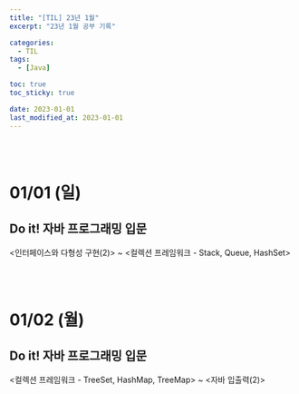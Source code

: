 ```yaml
---
title: "[TIL] 23년 1월"
excerpt: "23년 1월 공부 기록"

categories:
  - TIL
tags:
  - [Java]

toc: true
toc_sticky: true

date: 2023-01-01
last_modified_at: 2023-01-01
---
```


<br><br>

# 01/01 (일)

## Do it! 자바 프로그래밍 입문

<인터페이스와 다형성 구현(2)> ~ <컬렉션 프레임워크 - Stack, Queue, HashSet>

<br><br>

# 01/02 (월)

## Do it! 자바 프로그래밍 입문

<컬렉션 프레임워크 - TreeSet, HashMap, TreeMap> ~ <자바 입출력(2)>
